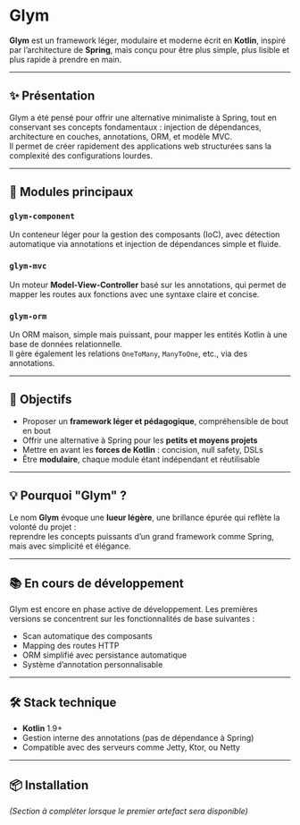 # Glym

**Glym** est un framework léger, modulaire et moderne écrit en **Kotlin**, inspiré par l’architecture de **Spring**, mais conçu pour être plus simple, plus lisible et plus rapide à prendre en main.

---

## ✨ Présentation

Glym a été pensé pour offrir une alternative minimaliste à Spring, tout en conservant ses concepts fondamentaux : injection de dépendances, architecture en couches, annotations, ORM, et modèle MVC.  
Il permet de créer rapidement des applications web structurées sans la complexité des configurations lourdes.

---

## 🧩 Modules principaux

### `glym-component`
Un conteneur léger pour la gestion des composants (IoC), avec détection automatique via annotations et injection de dépendances simple et fluide.

### `glym-mvc`
Un moteur **Model-View-Controller** basé sur les annotations, qui permet de mapper les routes aux fonctions avec une syntaxe claire et concise.

### `glym-orm`
Un ORM maison, simple mais puissant, pour mapper les entités Kotlin à une base de données relationnelle.  
Il gère également les relations `OneToMany`, `ManyToOne`, etc., via des annotations.

---

## 🚀 Objectifs

- Proposer un **framework léger et pédagogique**, compréhensible de bout en bout
- Offrir une alternative à Spring pour les **petits et moyens projets**
- Mettre en avant les **forces de Kotlin** : concision, null safety, DSLs
- Être **modulaire**, chaque module étant indépendant et réutilisable

---

## 💡 Pourquoi "Glym" ?

Le nom **Glym** évoque une **lueur légère**, une brillance épurée qui reflète la volonté du projet :  
reprendre les concepts puissants d’un grand framework comme Spring, mais avec simplicité et élégance.

---

## 📚 En cours de développement

Glym est encore en phase active de développement. Les premières versions se concentrent sur les fonctionnalités de base suivantes :

- Scan automatique des composants
- Mapping des routes HTTP
- ORM simplifié avec persistance automatique
- Système d’annotation personnalisable

---

## 🛠️ Stack technique

- **Kotlin** 1.9+
- Gestion interne des annotations (pas de dépendance à Spring)
- Compatible avec des serveurs comme Jetty, Ktor, ou Netty

---

## 📦 Installation

_(Section à compléter lorsque le premier artefact sera disponible)_
